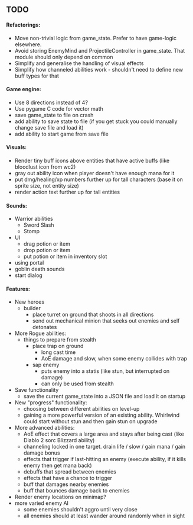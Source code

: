 ## TODO

#### Refactorings:
* Move non-trivial logic from game_state. Prefer to have game-logic elsewhere.
* Avoid storing EnemyMind and ProjectileController in game_state. That module should only depend on common
* Simplify and generalise the handling of visual effects
* Simplify how channeled abilities work - shouldn't need to define new buff types for that

#### Game engine:
* Use 8 directions instead of 4?
* Use pygame C code for vector math
* save game_state to file on crash
* add ability to save state to file (if you get stuck you could manually change save file and load it)
* add ability to start game from save file

#### Visuals:
* Render tiny buff icons above entities that have active buffs (like bloodlust icon from wc2)
* gray out ability icon when player doesn't have enough mana for it
* put dmg/healing/xp numbers further up for tall characters (base it on sprite size, not entity size)
* render action text further up for tall entities

#### Sounds:
* Warrior abilities
    * Sword Slash
    * Stomp
* UI
    * drag potion or item
    * drop potion or item
    * put potion or item in inventory slot
* using portal
* goblin death sounds
* start dialog

#### Features:
* New heroes
    * builder
        * place turret on ground that shoots in all directions
        * send out mechanical minion that seeks out enemies and self detonates
* More Rogue abilities:
    * things to prepare from stealth
        - place trap on ground
            - long cast time
            - AoE damage and slow, when some enemy collides with trap
        - sap enemy
            - puts enemy into a statis (like stun, but interrupted on damage)
            - can only be used from stealth
* Save functionality
    * save the current game_state into a JSON file and load it on startup
* New "progress" functionality:
    * choosing between different abilities on level-up
    * gaining a more powerful version of an existing ability. Whirlwind could start without stun and then gain stun on upgrade
* More advanced abilities:
    * AoE effect that covers a large area and stays after being cast (like Diablo 2 sorc Blizzard ability)
    * channeling locked in one target. drain life / slow / gain mana / gain damage bonus
    * effects that trigger if last-hitting an enemy (execute ability, if it kills enemy then get mana back)
    * debuffs that spread between enemies
    * effects that have a chance to trigger
    * buff that damages nearby enemies
    * buff that bounces damage back to enemies
* Render enemy locations on minimap?
* more varied enemy AI
    * some enemies shouldn't aggro until very close
    * all enemies should at least wander around randomly when in sight